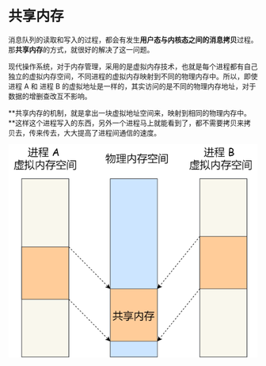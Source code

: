 # 共享内存

消息队列的读取和写入的过程，都会有发生**用户态与内核态之间的消息拷贝**过程。那**共享内存**的方式，就很好的解决了这一问题。  

现代操作系统，对于内存管理，采用的是虚拟内存技术，也就是每个进程都有自己独立的虚拟内存空间，不同进程的虚拟内存映射到不同的物理内存中。所以，即使进程 A 和 进程 B 的虚拟地址是一样的，其实访问的是不同的物理内存地址，对于数据的增删查改互不影响。  

**共享内存的机制，就是拿出一块虚拟地址空间来，映射到相同的物理内存中。**这样这个进程写入的东西，另外一个进程马上就能看到了，都不需要拷贝来拷贝去，传来传去，大大提高了进程间通信的速度。  

<div align=center><img src="https://raw.githubusercontent.com/duiying/img/master/共享内存.png" width="600"></div>  

